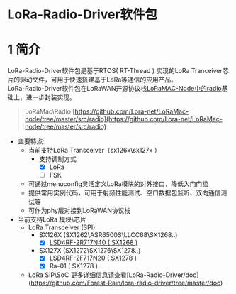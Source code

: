 # LoRa-Radio-Driver软件包

# 1 简介
  LoRa-Radio-Driver软件包是基于RTOS( RT-Thread ) 实现的LoRa Tranceiver芯片的驱动文件，可用于快速搭建基于LoRa等通信的应用产品。<br />LoRa-Radio-Driver软件包在LoRaWAN开源协议栈[LoRaMAC-Node中的radio]()基础上，进一步封装实现。
> LoRaMac\Radio
> [https://github.com/Lora-net/LoRaMac-node/tree/master/src/radio](https://github.com/Lora-net/LoRaMac-node/tree/master/src/radio)

- 主要特点:
   - 当前支持LoRa Transceiver（sx126x\sx127x ）
      - 支持调制方式
         - [x] LoRa
         - [ ] FSK
   - 可通过menuconfig灵活定义LoRa模块的对外接口，降低入门门槛
   - 提供常用实例代码，可用于射频性能测试、空口数据包监听、双向通信测试等
   - 可作为phy层对接到LoRaWAN协议栈
- 当前支持LoRa 模块\芯片
   - LoRa Transceiver (SPI)
      - SX126X (SX1262\ASR6500S\LLCC68\SX1268..)
        - [x] [LSD4RF-2R717N40 ( SX1268 )](http://bbs.lierda.com/forum.php?mod=viewthread&tid=87)
      - SX127X (SX1272\SX1276\SX1278..)
        - [x] [LSD4RF-2F717N20 ( SX1278 )](http://bbs.lierda.com/forum.php?mod=viewthread&tid=87)
        - [x] Ra-01 ( SX1278 )
   - LoRa SIP\SoC
更多详细信息请查看[LoRa-Radio-Driver/doc] (https://github.com/Forest-Rain/lora-radio-driver/tree/master/doc)
